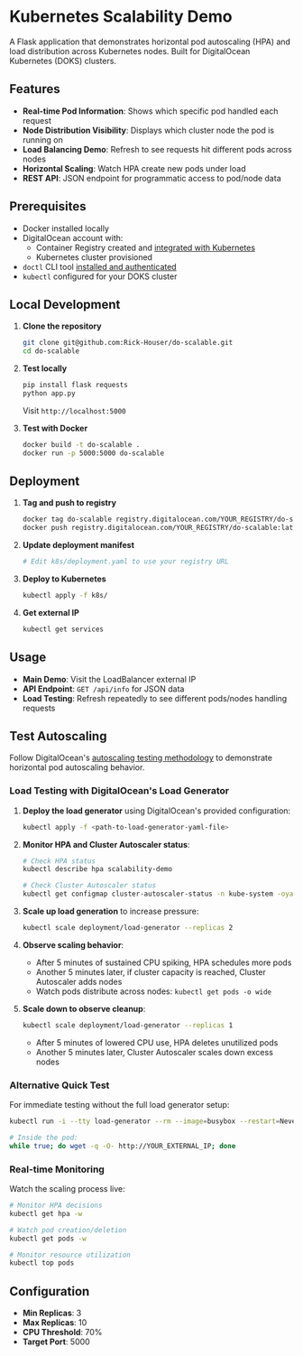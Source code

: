 # Kubernetes Scalability Demo

A Flask application that demonstrates horizontal pod autoscaling (HPA) and load distribution across Kubernetes nodes. Built for DigitalOcean Kubernetes (DOKS) clusters.

## Features

- **Real-time Pod Information**: Shows which specific pod handled each request
- **Node Distribution Visibility**: Displays which cluster node the pod is running on
- **Load Balancing Demo**: Refresh to see requests hit different pods across nodes
- **Horizontal Scaling**: Watch HPA create new pods under load
- **REST API**: JSON endpoint for programmatic access to pod/node data

## Prerequisites

- Docker installed locally
- DigitalOcean account with:
  - Container Registry created and [integrated with Kubernetes](https://docs.digitalocean.com/products/container-registry/how-to/use-registry-docker-kubernetes/)
  - Kubernetes cluster provisioned
- `doctl` CLI tool [installed and authenticated](https://docs.digitalocean.com/reference/doctl/how-to/install/)
- `kubectl` configured for your DOKS cluster

## Local Development

1. **Clone the repository**
   ```bash
   git clone git@github.com:Rick-Houser/do-scalable.git
   cd do-scalable
   ```

2. **Test locally**
   ```bash
   pip install flask requests
   python app.py
   ```
   Visit `http://localhost:5000`

3. **Test with Docker**
   ```bash
   docker build -t do-scalable .
   docker run -p 5000:5000 do-scalable
   ```

## Deployment

1. **Tag and push to registry**
   ```bash
   docker tag do-scalable registry.digitalocean.com/YOUR_REGISTRY/do-scalable:latest
   docker push registry.digitalocean.com/YOUR_REGISTRY/do-scalable:latest
   ```

2. **Update deployment manifest**
   ```bash
   # Edit k8s/deployment.yaml to use your registry URL
   ```

3. **Deploy to Kubernetes**
   ```bash
   kubectl apply -f k8s/
   ```

4. **Get external IP**
   ```bash
   kubectl get services
   ```

## Usage

- **Main Demo**: Visit the LoadBalancer external IP
- **API Endpoint**: `GET /api/info` for JSON data
- **Load Testing**: Refresh repeatedly to see different pods/nodes handling requests

## Test Autoscaling

Follow DigitalOcean's [autoscaling testing methodology](https://docs.digitalocean.com/products/kubernetes/how-to/set-up-autoscaling/#test-autoscaling) to demonstrate horizontal pod autoscaling behavior.

### Load Testing with DigitalOcean's Load Generator

1. **Deploy the load generator** using DigitalOcean's provided configuration:
   ```bash
   kubectl apply -f <path-to-load-generator-yaml-file>
   ```

2. **Monitor HPA and Cluster Autoscaler status**:
   ```bash
   # Check HPA status
   kubectl describe hpa scalability-demo
   
   # Check Cluster Autoscaler status
   kubectl get configmap cluster-autoscaler-status -n kube-system -oyaml
   ```

3. **Scale up load generation** to increase pressure:
   ```bash
   kubectl scale deployment/load-generator --replicas 2
   ```

4. **Observe scaling behavior**:
   - After 5 minutes of sustained CPU spiking, HPA schedules more pods
   - Another 5 minutes later, if cluster capacity is reached, Cluster Autoscaler adds nodes
   - Watch pods distribute across nodes: `kubectl get pods -o wide`

5. **Scale down to observe cleanup**:
   ```bash
   kubectl scale deployment/load-generator --replicas 1
   ```
   - After 5 minutes of lowered CPU use, HPA deletes unutilized pods  
   - Another 5 minutes later, Cluster Autoscaler scales down excess nodes

### Alternative Quick Test

For immediate testing without the full load generator setup:
```bash
kubectl run -i --tty load-generator --rm --image=busybox --restart=Never -- /bin/sh

# Inside the pod:
while true; do wget -q -O- http://YOUR_EXTERNAL_IP; done
```

### Real-time Monitoring

Watch the scaling process live:
```bash
# Monitor HPA decisions
kubectl get hpa -w

# Watch pod creation/deletion
kubectl get pods -w

# Monitor resource utilization  
kubectl top pods
```

## Configuration

- **Min Replicas**: 3
- **Max Replicas**: 10  
- **CPU Threshold**: 70%
- **Target Port**: 5000